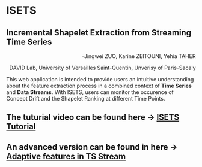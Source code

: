 # ISETS
## Incremental Shapelet Extraction from Streaming Time Series
<p align="right">-Jingwei ZUO, Karine ZEITOUNI, Yehia TAHER</p>
<p align="right">DAVID Lab, University of Versailles Saint-Quentin, Unverisy of Paris-Sacaly</p>
This web application is intended to provide users an intuitive understanding about the feature extraction process in a combined context of <b>Time Series</b> and <b>Data Streams</b>. With ISETS, users can monitor the occurence of Concept Drift and the Shapelet Ranking at different Time Points.

## The tuturial video can be found here -> [ISETS Tutorial](https://drive.google.com/open?id=1IIHi0nu89ZNpZWxeUAsuX7MzyquoJZ_o)

## An advanced version can be found in here -> [Adaptive features in TS Stream]( https://github.com/JingweiZuo/TSStreamMining)
